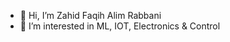 - 👋 Hi, I’m Zahid Faqih Alim Rabbani
- 👀 I’m interested in ML, IOT, Electronics & Control

<!---
zafar2154/zafar2154 is a ✨ special ✨ repository because its `README.md` (this file) appears on your GitHub profile.
You can click the Preview link to take a look at your changes.
--->
